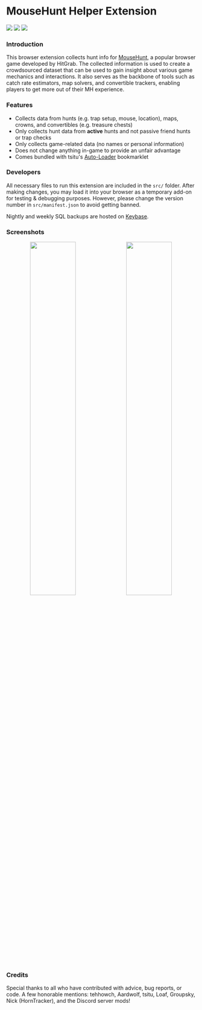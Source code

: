 # MouseHunt Helper Extension

<a href="https://chrome.google.com/webstore/detail/mh-hunt-helper/ghfmjkamilolkalibpmokjigalmncfek" target="_blank" style="display:inline-block;text-decoration:none;color:#333;"><img src="https://developer.chrome.com/webstore/images/ChromeWebStore_BadgeWBorder_v2_206x58.png"></a>
<a href="https://addons.mozilla.org/en-US/firefox/addon/jacks-mousehunt-helper" target="_blank" style="display:inline-block;text-decoration:none;color:#333;"><img src="https://addons.cdn.mozilla.net/static/img/addons-buttons/AMO-button_1.png"></a>
<a href="https://addons.opera.com/en/extensions/details/jacks-mousehunt-helper" target="_blank" style="display:inline-block;text-decoration:none;color:#333;width:206px"><img src="https://dev.opera.com/extensions/branding-guidelines/addons_206x58_en@2x.png"></a>

### Introduction
This browser extension collects hunt info for [MouseHunt](https://www.mousehuntgame.com), a popular browser game developed by HitGrab. The collected information is used to create a crowdsourced dataset that can be used to gain insight about various game mechanics and interactions. It also serves as the backbone of tools such as catch rate estimators, map solvers, and convertible trackers, enabling players to get more out of their MH experience.

### Features
 - Collects data from hunts (e.g. trap setup, mouse, location), maps, crowns, and convertibles (e.g. treasure chests)
 - Only collects hunt data from **active** hunts and not passive friend hunts or trap checks
 - Only collects game-related data (no names or personal information)
 - Does not change anything in-game to provide an unfair advantage
 - Comes bundled with tsitu's [Auto-Loader](https://github.com/tsitu/MH-Tools/blob/master/src/bookmarklet/bookmarkletloader.js) bookmarklet

### Developers
All necessary files to run this extension are included in the `src/` folder. After making changes, you may load it into your browser as a temporary add-on for testing & debugging purposes. However, please change the version number in `src/manifest.json` to avoid getting banned.

Nightly and weekly SQL backups are hosted on [Keybase](https://keybase.pub/devjacksmith/mh_backups/).

### Screenshots
<kbd align="center">
<img src="https://user-images.githubusercontent.com/8228441/46922950-0a6e1800-cfce-11e8-9981-1ad2eb80db9f.PNG" width="49%">
<img src="https://user-images.githubusercontent.com/8228441/46922951-0b06ae80-cfce-11e8-8b0f-7a41f69b734b.PNG" width="49%">
</kbd>

### Credits
Special thanks to all who have contributed with advice, bug reports, or code. A few honorable mentions: tehhowch, Aardwolf, tsitu, Loaf, Groupsky, Nick (HornTracker), and the Discord server mods!
